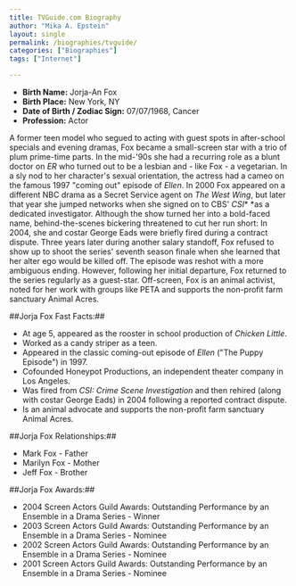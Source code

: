 ```yaml
---
title: TVGuide.com Biography
author: "Mika A. Epstein"
layout: single
permalink: /biographies/tvguide/
categories: ["Biographies"]
tags: ["Internet"]

---
```


* **Birth Name:** Jorja-An Fox  
* **Birth Place:** New York, NY  
* **Date of Birth / Zodiac Sign:** 07/07/1968, Cancer  
* **Profession:** Actor

A former teen model who segued to acting with guest spots in after-school specials and evening dramas, Fox became a small-screen star with a trio of plum prime-time parts. In the mid-'90s she had a recurring role as a blunt doctor on *ER*&nbsp;who turned out to be a lesbian and - like Fox - a vegetarian. In a sly nod to her character's sexual orientation, the actress had a cameo on the famous 1997 "coming out" episode of *Ellen*. In 2000 Fox appeared on a different NBC drama as a Secret Service agent on *The West Wing*, but later that year she jumped networks when she signed on to CBS' *CSI**&nbsp;*as a dedicated investigator. Although the show turned her into a bold-faced name, behind-the-scenes bickering threatened to cut her run short: In 2004, she and costar George Eads were briefly fired during a contract dispute. Three years later during another salary standoff, Fox refused to show up to shoot the series' seventh season finale when she learned that her alter ego would be killed off. The episode was reshot with a more ambiguous ending. However, following her initial departure, Fox returned to the series regularly as a guest-star. Off-screen, Fox is an animal activist, noted for her work with groups like PETA and supports the non-profit farm sanctuary Animal Acres.

##Jorja Fox Fast Facts:##  
* At age 5,&nbsp;appeared as the rooster in school production of&nbsp;*Chicken Little*.  
* Worked as a candy striper as a teen.  
* Appeared in the classic coming-out episode of *Ellen* ("The Puppy Episode") in 1997.  
* Cofounded Honeypot Productions, an independent theater company in Los Angeles.  
* Was fired from *CSI: Crime Scene Investigation* and then rehired (along with costar George Eads) in 2004 following a reported contract dispute.  
* Is an animal advocate and supports the non-profit farm sanctuary Animal Acres.

##Jorja Fox Relationships:##  
* Mark Fox - Father  
* Marilyn Fox - Mother  
* Jeff Fox - Brother

##Jorja Fox Awards:##  
* 2004 Screen Actors Guild Awards: Outstanding Performance by an Ensemble in a Drama Series - Winner  
* 2003 Screen Actors Guild Awards: Outstanding Performance by an Ensemble in a Drama Series - Nominee  
* 2002 Screen Actors Guild Awards: Outstanding Performance by an Ensemble in a Drama Series - Nominee  
* 2001 Screen Actors Guild Awards: Outstanding Performance by an Ensemble in a Drama Series - Nominee  
